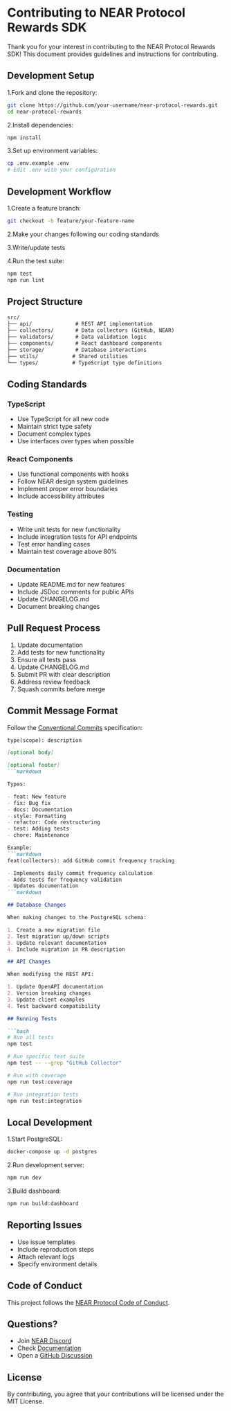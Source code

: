 # Contributing to NEAR Protocol Rewards SDK

Thank you for your interest in contributing to the NEAR Protocol Rewards SDK! This document provides guidelines and instructions for contributing.

## Development Setup

1.Fork and clone the repository:

```bash
git clone https://github.com/your-username/near-protocol-rewards.git
cd near-protocol-rewards
```

2.Install dependencies:

```bash
npm install
```

3.Set up environment variables:

```bash
cp .env.example .env
# Edit .env with your configuration
```

## Development Workflow

1.Create a feature branch:

```bash
git checkout -b feature/your-feature-name
```

2.Make your changes following our coding standards

3.Write/update tests

4.Run the test suite:

```bash
npm test
npm run lint
```

## Project Structure

```markdown
src/
├── api/              # REST API implementation
├── collectors/       # Data collectors (GitHub, NEAR)
├── validators/       # Data validation logic
├── components/       # React dashboard components
├── storage/          # Database interactions
├── utils/           # Shared utilities
└── types/           # TypeScript type definitions
```

## Coding Standards

### TypeScript

- Use TypeScript for all new code
- Maintain strict type safety
- Document complex types
- Use interfaces over types when possible

### React Components

- Use functional components with hooks
- Follow NEAR design system guidelines
- Implement proper error boundaries
- Include accessibility attributes

### Testing

- Write unit tests for new functionality
- Include integration tests for API endpoints
- Test error handling cases
- Maintain test coverage above 80%

### Documentation

- Update README.md for new features
- Include JSDoc comments for public APIs
- Update CHANGELOG.md
- Document breaking changes

## Pull Request Process

1. Update documentation
2. Add tests for new functionality
3. Ensure all tests pass
4. Update CHANGELOG.md
5. Submit PR with clear description
6. Address review feedback
7. Squash commits before merge

## Commit Message Format

Follow the [Conventional Commits](https://www.conventionalcommits.org/) specification:

```markdown
type(scope): description

[optional body]

[optional footer]
```markdown

Types:

- feat: New feature
- fix: Bug fix
- docs: Documentation
- style: Formatting
- refactor: Code restructuring
- test: Adding tests
- chore: Maintenance

Example:
```markdown
feat(collectors): add GitHub commit frequency tracking

- Implements daily commit frequency calculation
- Adds tests for frequency validation
- Updates documentation
```markdown

## Database Changes

When making changes to the PostgreSQL schema:

1. Create a new migration file
2. Test migration up/down scripts
3. Update relevant documentation
4. Include migration in PR description

## API Changes

When modifying the REST API:

1. Update OpenAPI documentation
2. Version breaking changes
3. Update client examples
4. Test backward compatibility

## Running Tests

```bash
# Run all tests
npm test

# Run specific test suite
npm test -- --grep "GitHub Collector"

# Run with coverage
npm run test:coverage

# Run integration tests
npm run test:integration
```

## Local Development

1.Start PostgreSQL:

```bash
docker-compose up -d postgres
```

2.Run development server:

```bash
npm run dev
```

3.Build dashboard:

```bash
npm run build:dashboard
```

## Reporting Issues

- Use issue templates
- Include reproduction steps
- Attach relevant logs
- Specify environment details

## Code of Conduct

This project follows the [NEAR Protocol Code of Conduct](https://docs.near.org/docs/community/contribute/code-of-conduct).

## Questions?

- Join [NEAR Discord](https://near.chat)
- Check [Documentation](https://docs.near.org)
- Open a [GitHub Discussion](https://github.com/near/protocol-rewards/discussions)

## License

By contributing, you agree that your contributions will be licensed under the MIT License.
